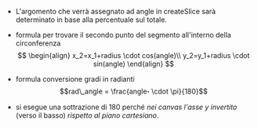 - L'argomento che verrà assegnato ad angle in createSlice sarà determinato in base alla percentuale sul totale.

- formula per trovare il secondo punto del segmento all'interno della circonferenza
$$
\begin{align}
x_2=x_1+radius \cdot cos(angle)\\
y_2=y_1+radius \cdot sin(angle)
\end{align}
$$

- formula conversione gradi in radianti
$$rad\_angle = \frac{angle॰ \cdot \pi}{180}$$
- si esegue una sottrazione di 180 perché *nei canvas l'asse y invertito* (verso il basso) *rispetto al piano cartesiano*.